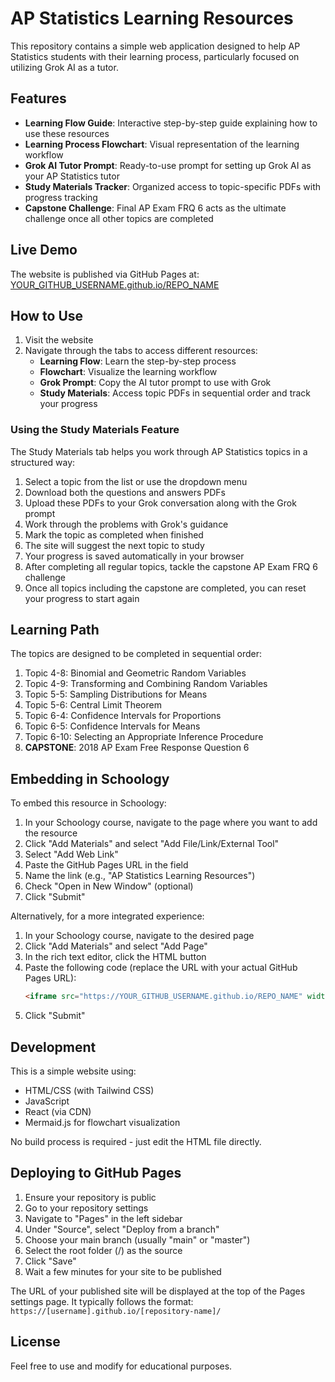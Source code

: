 # AP Statistics Learning Resources

This repository contains a simple web application designed to help AP Statistics students with their learning process, particularly focused on utilizing Grok AI as a tutor.

## Features

- **Learning Flow Guide**: Interactive step-by-step guide explaining how to use these resources
- **Learning Process Flowchart**: Visual representation of the learning workflow
- **Grok AI Tutor Prompt**: Ready-to-use prompt for setting up Grok AI as your AP Statistics tutor
- **Study Materials Tracker**: Organized access to topic-specific PDFs with progress tracking
- **Capstone Challenge**: Final AP Exam FRQ 6 acts as the ultimate challenge once all other topics are completed

## Live Demo

The website is published via GitHub Pages at: [YOUR_GITHUB_USERNAME.github.io/REPO_NAME](https://YOUR_GITHUB_USERNAME.github.io/REPO_NAME)

## How to Use

1. Visit the website
2. Navigate through the tabs to access different resources:
   - **Learning Flow**: Learn the step-by-step process
   - **Flowchart**: Visualize the learning workflow
   - **Grok Prompt**: Copy the AI tutor prompt to use with Grok
   - **Study Materials**: Access topic PDFs in sequential order and track your progress

### Using the Study Materials Feature

The Study Materials tab helps you work through AP Statistics topics in a structured way:

1. Select a topic from the list or use the dropdown menu
2. Download both the questions and answers PDFs
3. Upload these PDFs to your Grok conversation along with the Grok prompt
4. Work through the problems with Grok's guidance
5. Mark the topic as completed when finished
6. The site will suggest the next topic to study
7. Your progress is saved automatically in your browser
8. After completing all regular topics, tackle the capstone AP Exam FRQ 6 challenge
9. Once all topics including the capstone are completed, you can reset your progress to start again

## Learning Path

The topics are designed to be completed in sequential order:

1. Topic 4-8: Binomial and Geometric Random Variables
2. Topic 4-9: Transforming and Combining Random Variables
3. Topic 5-5: Sampling Distributions for Means
4. Topic 5-6: Central Limit Theorem
5. Topic 6-4: Confidence Intervals for Proportions
6. Topic 6-5: Confidence Intervals for Means
7. Topic 6-10: Selecting an Appropriate Inference Procedure
8. **CAPSTONE**: 2018 AP Exam Free Response Question 6

## Embedding in Schoology

To embed this resource in Schoology:

1. In your Schoology course, navigate to the page where you want to add the resource
2. Click "Add Materials" and select "Add File/Link/External Tool"
3. Select "Add Web Link"
4. Paste the GitHub Pages URL in the field
5. Name the link (e.g., "AP Statistics Learning Resources")
6. Check "Open in New Window" (optional)
7. Click "Submit"

Alternatively, for a more integrated experience:

1. In your Schoology course, navigate to the desired page
2. Click "Add Materials" and select "Add Page"
3. In the rich text editor, click the HTML button
4. Paste the following code (replace the URL with your actual GitHub Pages URL):
   ```html
   <iframe src="https://YOUR_GITHUB_USERNAME.github.io/REPO_NAME" width="100%" height="600px" frameborder="0"></iframe>
   ```
5. Click "Submit"

## Development

This is a simple website using:
- HTML/CSS (with Tailwind CSS)
- JavaScript
- React (via CDN)
- Mermaid.js for flowchart visualization

No build process is required - just edit the HTML file directly.

## Deploying to GitHub Pages

1. Ensure your repository is public
2. Go to your repository settings
3. Navigate to "Pages" in the left sidebar
4. Under "Source", select "Deploy from a branch"
5. Choose your main branch (usually "main" or "master")
6. Select the root folder (/) as the source
7. Click "Save"
8. Wait a few minutes for your site to be published

The URL of your published site will be displayed at the top of the Pages settings page. It typically follows the format: `https://[username].github.io/[repository-name]/`

## License

Feel free to use and modify for educational purposes. 